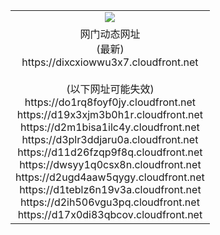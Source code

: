 ﻿<table>
  <tr></tr>
  <tr><td colspan=2 align=center><img src="https://dixcxiowwu3x7.cloudfront.net/Up/oGate.jpg" /></td></tr>
  <tr><td colspan=2 align=center>网门动态网址<br/>(最新)
<br>https://dixcxiowwu3x7.cloudfront.net
<br/><br/>(以下网址可能失效)
<br>https://do1rq8foyf0jy.cloudfront.net
<br>https://d19x3xjm3b0h1r.cloudfront.net
<br>https://d2m1bisa1ilc4y.cloudfront.net
<br>https://d3plr3ddjaru0a.cloudfront.net
<br>https://d11d26fzqp9f8q.cloudfront.net
<br>https://dwsyy1q0csx8n.cloudfront.net
<br>https://d2ugd4aaw5qygy.cloudfront.net
<br>https://d1teblz6n19v3a.cloudfront.net
<br>https://d2ih506vgu3pq.cloudfront.net
<br>https://d17x0di83qbcov.cloudfront.net
    </td>
  </tr>
</table>
